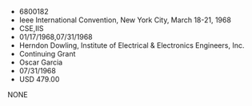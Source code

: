 * 6800182
* Ieee International Convention, New York City, March 18-21,  1968
* CSE,IIS
* 01/17/1968,07/31/1968
* Herndon Dowling, Institute of Electrical & Electronics Engineers, Inc.
* Continuing Grant
* Oscar Garcia
* 07/31/1968
* USD 479.00

NONE